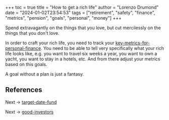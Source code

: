 +++
toc = true
title = "How to get a rich life"
author = "Lorenzo Drumond"
date = "2024-01-02T23:54:53"
tags = ["retirement",  "safety",  "finance",  "metrics",  "pension",  "goals",  "personal",  "money"]
+++


  Spend extravagantly on the things that you love, but cut mercilessly on the things that you don't love.

In order to craft your rich life, you need to track your [key-metrics-for-personal-finance](/wiki/key-metrics-for-personal-finance/). You need to be able to tell very specifically what your rich life looks like, e.g. you want to travel six weeks a year, you want to own a yacht, you want to stay in a hotels, etc. And from there adjust your metrics based on this goals.

A goal without a plan is just a fantasy.

## References

Next -> [target-date-fund](/wiki/target-date-fund/)

Next -> [good-investors](/wiki/good-investors/)
